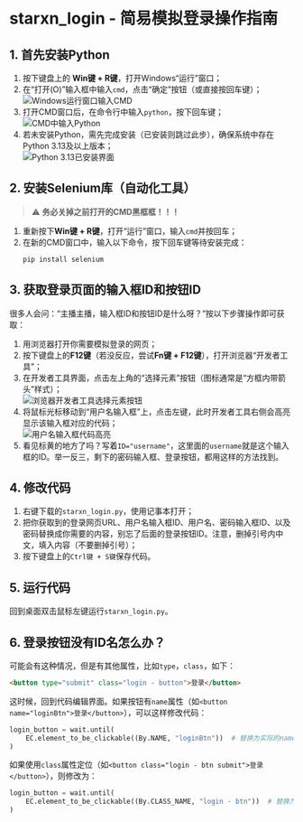 

# starxn_login - 简易模拟登录操作指南

## 1. 首先安装Python
1. 按下键盘上的 **Win键 + R键**，打开Windows“运行”窗口；
2. 在“打开(O)”输入框中输入`cmd`，点击“确定”按钮（或直接按回车键）；  
   ![Windows运行窗口输入CMD](https://github.com/user-attachments/assets/92825e5f-cfb6-4f2a-982b-6591f7bf6375)
3. 打开CMD窗口后，在命令行中输入`python`，按下回车键；  
   ![CMD中输入Python](https://github.com/user-attachments/assets/f3910cf7-4209-49ef-b06b-517e578aac57)
4. 若未安装Python，需先完成安装（已安装则跳过此步），确保系统中存在Python 3.13及以上版本；  
   ![Python 3.13已安装界面](https://github.com/user-attachments/assets/ffea4173-e437-4f5f-8937-1ca9759d4e8a)

## 2. 安装Selenium库（自动化工具）
> ⚠️ **务必关掉之前打开的CMD黑框框！！！**

1. 重新按下**Win键 + R键**，打开“运行”窗口，输入`cmd`并按回车；
2. 在新的CMD窗口中，输入以下命令，按下回车键等待安装完成：  
   ```bash
   pip install selenium
   ```

## 3. 获取登录页面的输入框ID和按钮ID
很多人会问：“主播主播，输入框ID和按钮ID是什么呀？”按以下步骤操作即可获取：
1. 用浏览器打开你需要模拟登录的网页；
2. 按下键盘上的**F12键**（若没反应，尝试**Fn键 + F12键**），打开浏览器“开发者工具”；
3. 在开发者工具界面，点击左上角的“选择元素”按钮（图标通常是“方框内带箭头”样式）；  
   ![浏览器开发者工具选择元素按钮](https://github.com/user-attachments/assets/d8347fb6-766f-4c2d-823f-c815e1c1aea3)
4. 将鼠标光标移动到“用户名输入框”上，点击左键，此时开发者工具右侧会高亮显示该输入框对应的代码；  
   ![用户名输入框代码高亮](https://github.com/user-attachments/assets/62dd8964-56ab-4900-8c8f-3f963d3bac9b)
5. 看见标黄的地方了吗？写着`ID="username"`，这里面的`username`就是这个输入框的ID。举一反三，剩下的密码输入框、登录按钮，都用这样的方法找到。

## 4. 修改代码
1. 右键下载的`starxn_login.py`，使用记事本打开；
2. 把你获取到的登录网页URL、用户名输入框ID、用户名、密码输入框ID、以及密码替换成你需要的内容，别忘了后面的登录按钮ID。注意，删掉引号内中文，填入内容（不要删掉引号）；
3. 按下键盘上的`Ctrl键 + S键`保存代码。

## 5. 运行代码
回到桌面双击鼠标左键运行`starxn_login.py`。

## 6. 登录按钮没有ID名怎么办？
可能会有这种情况，但是有其他属性，比如`type`，`class`，如下：
```html
<button type="submit" class="login - button">登录</button>
```
这时候，回到代码编辑界面。如果按钮有`name`属性（如`<button name="loginBtn">登录</button>`），可以这样修改代码：
```python
login_button = wait.until(
    EC.element_to_be_clickable((By.NAME, "loginBtn"))  # 替换为实际的name值
)
```
如果使用`class`属性定位（如`<button class="login - btn submit">登录</button>`），则修改为：
```python
login_button = wait.until(
    EC.element_to_be_clickable((By.CLASS_NAME, "login - btn"))  # 替换为实际的class
)
```
